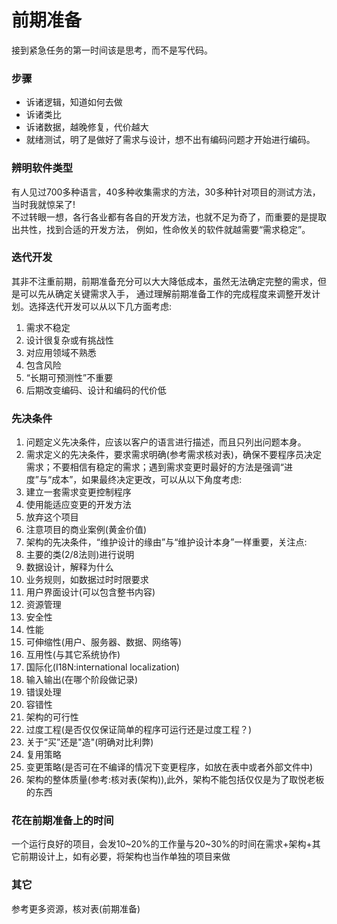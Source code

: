 # 前期准备
接到紧急任务的第一时间该是思考，而不是写代码。

### 步骤
* 诉诸逻辑，知道如何去做  
* 诉诸类比
* 诉诸数据，越晚修复，代价越大
* 就绪测试，明了是做好了需求与设计，想不出有编码问题才开始进行编码。

### 辨明软件类型
有人见过700多种语言，40多种收集需求的方法，30多种针对项目的测试方法，当时我就惊呆了!  
不过转眼一想，各行各业都有各自的开发方法，也就不足为奇了，而重要的是提取出共性，找到合适的开发方法，
例如，性命攸关的软件就越需要“需求稳定”。

### 迭代开发
其非不注重前期，前期准备充分可以大大降低成本，虽然无法确定完整的需求，但是可以先从确定关键需求入手，
通过理解前期准备工作的完成程度来调整开发计划。选择迭代开发可以从以下几方面考虑:  
1. 需求不稳定
2. 设计很复杂或有挑战性
3. 对应用领域不熟悉
4. 包含风险
5. “长期可预测性”不重要
6. 后期改变编码、设计和编码的代价低

### 先决条件
1. 问题定义先决条件，应该以客户的语言进行描述，而且只列出问题本身。
2. 需求定义的先决条件，要求需求明确(参考需求核对表)，确保不要程序员决定需求；不要相信有稳定的需求；遇到需求变更时最好的方法是强调“进度”与“成本”，如果最终决定更改，可以从以下角度考虑:
  1. 建立一套需求变更控制程序
  2. 使用能适应变更的开发方法
  3. 放弃这个项目
  4. 注意项目的商业案例(黄金价值)
3. 架构的先决条件，“维护设计的缘由”与“维护设计本身”一样重要，关注点:
  1. 主要的类(2/8法则)进行说明
  2. 数据设计，解释为什么
  3. 业务规则，如数据过时时限要求
  4. 用户界面设计(可以包含整书内容)
  5. 资源管理
  6. 安全性
  7. 性能
  8. 可伸缩性(用户、服务器、数据、网络等)
  9. 互用性(与其它系统协作)
  10. 国际化(I18N:international localization)
  11. 输入输出(在哪个阶段做记录)
  12. 错误处理
  13. 容错性
  14. 架构的可行性
  15. 过度工程(是否仅仅保证简单的程序可运行还是过度工程？)
  16. 关于“买”还是"造"(明确对比利弊)
  17. 复用策略
  18. 变更策略(是否可在不编译的情况下变更程序，如放在表中或者外部文件中)
  19. 架构的整体质量(参考:核对表(架构)),此外，架构不能包括仅仅是为了取悦老板的东西

### 花在前期准备上的时间
一个运行良好的项目，会发10~20%的工作量与20~30%的时间在需求+架构+其它前期设计上，如有必要，将架构也当作单独的项目来做

### 其它
参考更多资源，核对表(前期准备)





